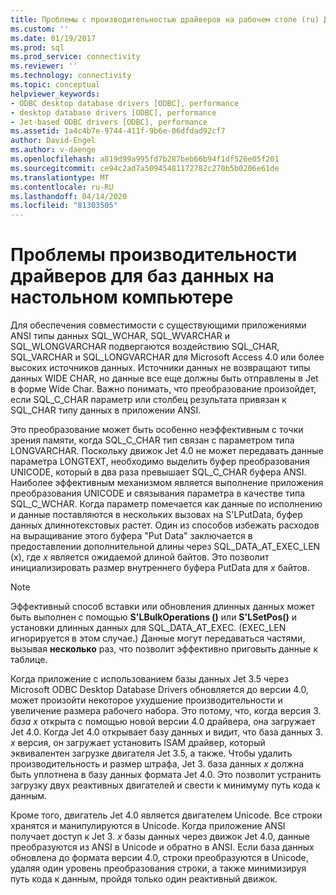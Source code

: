 ```yaml
---
title: Проблемы с производительностью драйверов на рабочем столе (ru) Документы Майкрософт
ms.custom: ''
ms.date: 01/19/2017
ms.prod: sql
ms.prod_service: connectivity
ms.reviewer: ''
ms.technology: connectivity
ms.topic: conceptual
helpviewer_keywords:
- ODBC desktop database drivers [ODBC], performance
- desktop database drivers [ODBC], performance
- Jet-based ODBC drivers [ODBC], performance
ms.assetid: 1a4c4b7e-9744-411f-9b6e-06dfdad92cf7
author: David-Engel
ms.author: v-daenge
ms.openlocfilehash: a819d99a995fd7b287beb66b94f1df526e05f201
ms.sourcegitcommit: ce94c2ad7a50945481172782c270b5b0206e61de
ms.translationtype: MT
ms.contentlocale: ru-RU
ms.lasthandoff: 04/14/2020
ms.locfileid: "81303505"
---
```

# <a name="desktop-database-driver-performance-issues"></a>Проблемы производительности драйверов для баз данных на настольном компьютере
Для обеспечения совместимости с существующими приложениями ANSI типы данных SQL_WCHAR, SQL_WVARCHAR и SQL_WLONGVARCHAR подвергаются воздействию SQL_CHAR, SQL_VARCHAR и SQL_LONGVARCHAR для Microsoft Access 4.0 или более высоких источников данных. Источники данных не возвращают типы данных WIDE CHAR, но данные все еще должны быть отправлены в Jet в форме Wide Char. Важно понимать, что преобразование произойдет, если SQL_C_CHAR параметр или столбец результата привязан к SQL_CHAR типу данных в приложении ANSI.  
  
 Это преобразование может быть особенно неэффективным с точки зрения памяти, когда SQL_C_CHAR тип связан с параметром типа LONGVARCHAR. Поскольку движок Jet 4.0 не может передавать данные параметра LONGTEXT, необходимо выделить буфер преобразования UNICODE, который в два раза превышает SQL_C_CHAR буфера ANSI. Наиболее эффективным механизмом является выполнение приложения преобразования UNICODE и связывания параметра в качестве типа SQL_C_WCHAR. Когда параметр помечается как данные по исполнению и данные поставляются в нескольких вызовах на S'LPutData, буфер данных длиннотекстовых растет. Один из способов избежать расходов на выращивание этого буфера "Put Data" заключается в предоставлении дополнительной длины через SQL_DATA_AT_EXEC_LEN (x), где *x* является ожидаемой длиной байтов. Это позволит инициализировать размер внутреннего буфера PutData для *х* байтов.  
  
> [!NOTE]  
>  Эффективный способ вставки или обновления длинных данных может быть выполнен с помощью **S'LBulkOperations ()** или **S'LSetPos()** и установки длинных данных для SQL_DATA_AT_EXEC. (EXEC_LEN игнорируется в этом случае.) Данные могут передаваться частями, вызывая **несколько** раз, что позволит эффективно приговыть данные к таблице.  
  
 Когда приложение с использованием базы данных Jet 3.5 через Microsoft ODBC Desktop Database Drivers обновляется до версии 4.0, может произойти некоторое ухудшение производительности и увеличение размера рабочего набора. Это потому, что, когда версия 3. *база x* открыта с помощью новой версии 4.0 драйвера, она загружает Jet 4.0. Когда Jet 4.0 открывает базу данных и видит, что база данных 3. *х* версия, он загружает установить ISAM драйвер, который эквивалентен загрузке двигателя Jet 3.5, а также. Чтобы удалить производительность и размер штрафа, Jet 3. база данных *x* должна быть уплотнена в базу данных формата Jet 4.0. Это позволит устранить загрузку двух реактивных двигателей и свести к минимуму путь кода к данным.  
  
 Кроме того, двигатель Jet 4.0 является двигателем Unicode. Все строки хранятся и манипулируются в Unicode. Когда приложение ANSI получает доступ к Jet 3. *x* базы данных через движок Jet 4.0, данные преобразуются из ANSI в Unicode и обратно в ANSI. Если база данных обновлена до формата версии 4.0, строки преобразуются в Unicode, удаляя один уровень преобразования строки, а также минимизируя путь кода к данным, пройдя только один реактивный движок.
